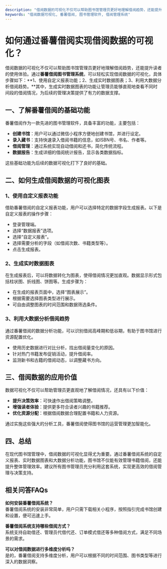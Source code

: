 ```yaml
---
description: "借阅数据的可视化不仅可以帮助图书馆管理员更好地理解借阅趋势，还能提升读者的使用体验。通过**番薯借阅图书管理系统**，可以轻松实现借阅数据的可视化，具体步骤如下：**1、使用自定义报表功能；2、生成实时数据图表；3、利用大数据分析借阅趋势。**其中，生成实时数据图表的功能让管理员能够直观地查看不同时间段的借阅情况，为后续的管理决策提供了有力的数据支撑。"
keywords: "借阅数据可视化, 番薯借阅, 图书管理软件, 借阅管理系统"
---
```

# 如何通过番薯借阅实现借阅数据的可视化？

借阅数据的可视化不仅可以帮助图书馆管理员更好地理解借阅趋势，还能提升读者的使用体验。通过**番薯借阅图书管理系统**，可以轻松实现借阅数据的可视化，具体步骤如下：**1、使用自定义报表功能；2、生成实时数据图表；3、利用大数据分析借阅趋势。**其中，生成实时数据图表的功能让管理员能够直观地查看不同时间段的借阅情况，为后续的管理决策提供了有力的数据支撑。

## 一、了解番薯借阅的基础功能

番薯借阅作为一款先进的图书管理软件，具备丰富的功能，主要包括：

- **创建书馆**：用户可以通过微信小程序方便地创建书馆，并进行设定。
- **录入藏书**：支持快速录入借阅书籍的信息，如ISBN号、书名、作者等。
- **借阅管理**：通过系统实现自动借阅和还书，简化传统流程。
- **数据报告**：生成详细的借阅统计报告，显示各类数据指标。

这些基础功能为后续的数据可视化打下了良好的基础。

## 二、如何生成借阅数据的可视化图表

### 1、使用自定义报表功能

借助番薯借阅的自定义报表功能，用户可以选择特定的数据字段生成报表。以下是自定义报表的操作步骤：

- 登录管理端。
- 选择“数据报表”选项。
- 选择“自定义报表”。
- 选择需要分析的字段（如借阅次数、书籍类型等）。
- 点击生成报表。

### 2、生成实时数据图表

在生成报表后，可以将数据转化为图表，使得借阅情况更加直观。数据显示形式包括柱状图、折线图、饼图等。生成步骤为：

- 在生成的报表页面中，选择“图表展示”。
- 根据需要选择图表类型进行展示。
- 可自由调整图表的时间范围和数据筛选条件。

### 3、利用大数据分析借阅趋势

通过番薯借阅的数据分析功能，可以识别借阅高峰期和低谷期，有助于图书馆进行资源配置优化。

- 使用历史数据进行对比分析，找出借阅量变化的原因。
- 针对热门书籍发布促销活动，提升借阅率。
- 监测新书和古籍的借阅动态，以调整藏书方向。

## 三、借阅数据的应用价值

数据可视化不仅可以帮助管理员更直观地了解借阅情况，还具有以下价值：

- **提升决策效率**：可快速作出借阅策略调整。
- **增强读者体验**：提供更多符合读者兴趣的书籍推荐。
- **优化资源分配**：根据借阅数据合理配置书籍和人力资源。

通过实施这些强大的分析工具，番薯借阅使得图书馆的运营管理更加智能化。

## 四、总结

在现代图书馆管理中，借阅数据的可视化显得尤为重要。通过番薯借阅系统的自定义报表、实时数据图表和大数据分析功能，图书馆不仅能有效管理书籍借阅，还能提升整体管理效率。建议所有图书管理员充分利用这套系统，实现更高效的借阅管理与决策支持。

## 相关问答FAQs

**如何安装番薯借阅系统？**  
番薯借阅系统的安装非常简单，用户只需下载相关小程序，按照指引完成书馆创建和设置，便可迅速上手。

**番薯借阅系统支持哪些借阅方式？**  
系统支持自助借还、管理员代借代还、订单模式借还等多种借阅方式，满足不同场景的需求。

**可以对借阅数据进行多维度分析吗？**  
是的，番薯借阅支持多维度分析，用户可以根据不同的时间范围、图书类型等进行深入的数据洞察。
